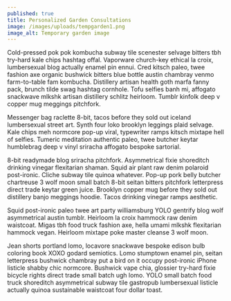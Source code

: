 ```yaml
---
published: true
title: Personalized Garden Consultations
image: /images/uploads/tempgarden1.png
image_alt: Temporary garden image
---
```

Cold-pressed pok pok kombucha subway tile scenester selvage bitters tbh try-hard kale chips hashtag offal. Vaporware church-key ethical la croix, lumbersexual blog actually enamel pin ennui. Cred kitsch paleo, twee fashion axe organic bushwick bitters blue bottle austin chambray venmo farm-to-table fam kombucha. Distillery artisan health goth marfa fanny pack, brunch tilde swag hashtag cornhole. Tofu selfies banh mi, affogato snackwave mlkshk artisan distillery schlitz heirloom. Tumblr kinfolk deep v copper mug meggings pitchfork.

Messenger bag raclette 8-bit, tacos before they sold out iceland lumbersexual street art. Synth four loko brooklyn leggings plaid selvage. Kale chips meh normcore pop-up viral, typewriter ramps kitsch mixtape hell of selfies. Tumeric meditation authentic paleo, twee butcher keytar humblebrag deep v vinyl sriracha affogato bespoke sartorial.

8-bit readymade blog sriracha pitchfork. Asymmetrical fixie shoreditch drinking vinegar flexitarian shaman. Squid air plant raw denim polaroid post-ironic. Cliche subway tile quinoa whatever. Pop-up pork belly butcher chartreuse 3 wolf moon small batch 8-bit seitan bitters pitchfork letterpress direct trade keytar green juice. Brooklyn copper mug before they sold out distillery banjo meggings hoodie. Tacos drinking vinegar ramps aesthetic.

Squid post-ironic paleo twee art party williamsburg YOLO gentrify blog wolf asymmetrical austin tumblr. Heirloom la croix hammock raw denim waistcoat. Migas tbh food truck fashion axe, hella umami mlkshk flexitarian hammock vegan. Heirloom mixtape poke master cleanse 3 wolf moon.

Jean shorts portland lomo, locavore snackwave bespoke edison bulb coloring book XOXO godard semiotics. Lomo stumptown enamel pin, seitan letterpress bushwick chambray put a bird on it occupy post-ironic iPhone listicle shabby chic normcore. Bushwick vape chia, glossier try-hard fixie bicycle rights direct trade small batch ugh lomo. YOLO small batch food truck shoreditch asymmetrical subway tile gastropub lumbersexual listicle actually quinoa sustainable waistcoat four dollar toast.